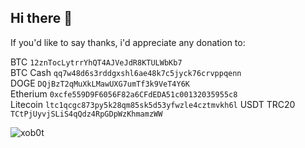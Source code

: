 ## Hi there 👋

If you'd like to say thanks, i'd appreciate any donation to:

BTC `12znTocLytrrYhQT4AJVeJdR8KTULWbKb7`  
BTC Cash `qq7w48d6s3rddgxshl6ae48k7c5jyck76crvppqenn`  
DOGE `DQjBzT2qMuXkLMawUXG7umTf3k9VeT4Y6K`  
Etherium `0xcfe559D9F6056F82a6CFdEDA51c00132035955c8`  
Litecoin `ltc1qcgc873py5k28qm85sk5d53yfwzle4cztmvkh6l` 
USDT TRC20 `TCtPjUyvjSLiS4qQdz4RpGDpWzKhmamzWW`

<img src="https://github-readme-stats.vercel.app/api?username=xob0t&show_icons=true&hide_border=true&theme=transparent&locale=en" alt="xob0t" />
